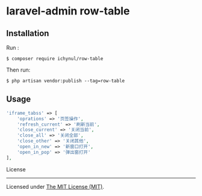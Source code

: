 # laravel-admin row-table

## Installation

Run :

```
$ composer require ichynul/row-table
```

Then run:

```
$ php artisan vendor:publish --tag=row-table

```

## Usage

```php
'iframe_tabss' => [
    'oprations' => '页签操作',
    'refresh_current' => '刷新当前',
    'close_current' => '关闭当前',
    'close_all' => '关闭全部',
    'close_other' => '关闭其他',
    'open_in_new' => '新窗口打开',
    'open_in_pop' => '弹出窗打开'
],
```

License

---

Licensed under [The MIT License (MIT)](LICENSE).
